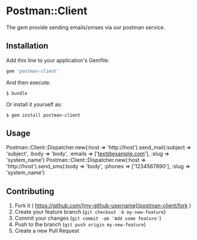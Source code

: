 # Postman::Client

The gem provide sending emails/smses via our postman service.

## Installation

Add this line to your application's Gemfile:

```ruby
gem 'postman-client'
```

And then execute:

    $ bundle

Or install it yourself as:

    $ gem install postman-client

## Usage

Postman::Client::Dispatcher.new(:host => 'http://host').send_mail(:subject => 'subject', :body => 'body', :emails => ['text@example.com'], :slug => 'system_name')
Postman::Client::Dispatcher.new(:host => 'http://host').send_sms(:body => 'body', :phones => ['1234567890'], :slug => 'system_name')

## Contributing

1. Fork it ( https://github.com/[my-github-username]/postman-client/fork )
2. Create your feature branch (`git checkout -b my-new-feature`)
3. Commit your changes (`git commit -am 'Add some feature'`)
4. Push to the branch (`git push origin my-new-feature`)
5. Create a new Pull Request
